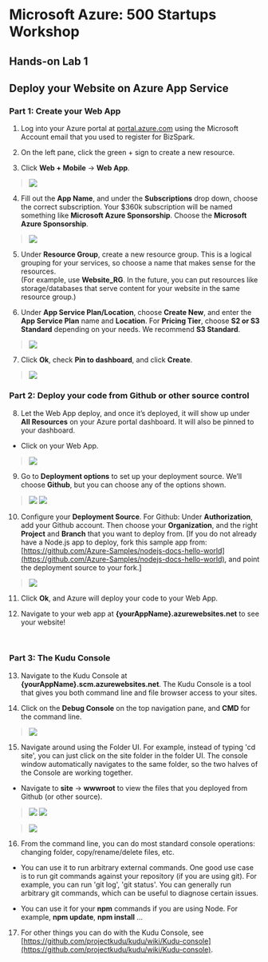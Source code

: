 # Microsoft Azure: 500 Startups Workshop
## Hands-on Lab 1
## Deploy your Website on Azure App Service

### Part 1: Create your Web App

1. Log into your Azure portal at [portal.azure.com](portal.azure.com) using the Microsoft Account email that you used to register for BizSpark.

2. On the left pane, click the green + sign to create a new resource.  

3. Click **Web + Mobile** -> **Web App**.

> ![](/images/new-web-app.jpg)

4.	Fill out the **App Name**, and under the **Subscriptions** drop down, choose the correct subscription.  Your $360k subscription will be named something like **Microsoft Azure Sponsorship**.  Choose the **Microsoft Azure Sponsorship**.

> ![](/images/web-app-details.png)
   
5.	Under **Resource Group**, create a new resource group.  This is a logical grouping for your services, so choose a name that makes sense for the resources.  
(For example, use **Website_RG**.  In the future, you can put resources like storage/databases that serve content for your website in the same resource group.)

6.	Under **App Service Plan/Location**, choose **Create New**, and enter the **App Service Plan** name and **Location**.  For **Pricing Tier**, choose **S2 or S3 Standard** depending on your needs.  We recommend **S3 Standard**.

> ![](/images/new-app-service.png)

7.	Click **Ok**, check **Pin to dashboard**, and click **Create**.
 
> ![](/images/pin-to-dashboard.png)


### Part 2: Deploy your code from Github or other source control

8.	Let the Web App deploy, and once it’s deployed, it will show up under **All Resources** on your Azure portal dashboard.  It will also be pinned to your dashboard.  

* Click on your Web App.

> ![](/images/dashboard-resources.png)

9.	Go to **Deployment options** to set up your deployment source.  We’ll choose **Github**, but you can choose any of the options shown.  

> ![](/images/deployment-options.png) ![](/images/deployment-source.png)

10)	Configure your **Deployment Source**.  For Github:  Under **Authorization**, add your Github account.  Then choose your **Organization**, and the right **Project** and **Branch** that you want to deploy from.  [If you do not already have a Node.js app to deploy, fork this sample app from: [https://github.com/Azure-Samples/nodejs-docs-hello-world](https://github.com/Azure-Samples/nodejs-docs-hello-world), and point the deployment source to your fork.]

> ![](/images/deployment-source-config.png)

11)	Click **Ok**, and Azure will deploy your code to your Web App.

12)	Navigate to your web app at **{yourAppName}.azurewebsites.net** to see your website!

 
### Part 3: The Kudu Console

13)	Navigate to the Kudu Console at **{yourAppName}.scm.azurewebsites.net**.  The Kudu Console is a tool that gives you both command line and file browser access to your sites.

14)	Click on the **Debug Console** on the top navigation pane, and **CMD** for the command line.

> ![](/images/kudu-console-1.png)

15)	Navigate around using the Folder UI.  For example, instead of typing 'cd site', you can just click on the site folder in the folder UI.  The console window automatically navigates to the same folder, so the two halves of the Console are working together.

* Navigate to **site** -> **wwwroot** to view the files that you deployed from Github (or other source).

> ![](/images/kudu-console-2.png)
> ![](/images/kudu-console-3.png)

> ![](/images/kudu-console-4.png)

16)	From the command line, you can do most standard console operations: changing folder, copy/rename/delete files, etc.

* You can use it to run arbitrary external commands. One good use case is to run git commands against your repository (if you are using git). For example, you can run 'git log', 'git status'. You can generally run arbitrary git commands, which can be useful to diagnose certain issues.

* You can use it for your **npm** commands if you are using Node.  For example, **npm update**, **npm install** …

17)	For other things you can do with the Kudu Console, see [https://github.com/projectkudu/kudu/wiki/Kudu-console](https://github.com/projectkudu/kudu/wiki/Kudu-console).


